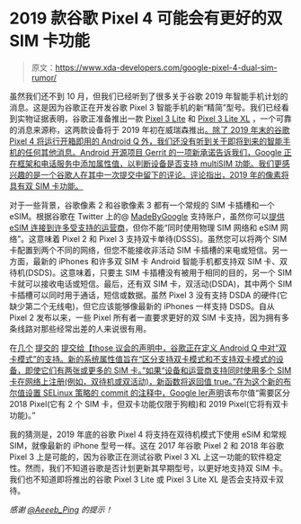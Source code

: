 # 2019 款谷歌 Pixel 4 可能会有更好的双 SIM 卡功能

> 原文：<https://www.xda-developers.com/google-pixel-4-dual-sim-rumor/>

虽然我们还不到 10 月，但我们已经听到了很多关于谷歌 2019 年智能手机计划的消息。这是因为谷歌正在开发谷歌 Pixel 3 智能手机的新“精简”型号。我们已经看到实物证据表明，谷歌正准备推出一款 [Pixel 3 Lite](https://www.xda-developers.com/google-pixel-3-lite-mid-range-specs-leak/) 和 [Pixel 3 Lite XL](https://www.xda-developers.com/renders-of-notchless-google-pixel-3-lite-lite-xl-with-3-5mm-headphone-jacks-leak-online/) ，一个可靠的消息来源称，这两款设备将于 2019 年初在威瑞森推出[。除了 2019 年末的谷歌 Pixel 4 将运行开箱即用的 Android Q 外，我们还没有听到关于即将到来的智能手机的任何其他消息。Android 开源项目 Gerrit 的一项新承诺告诉我们，Google 正在框架和电话服务中添加属性值，以判断设备是否支持 multiSIM 功能。我们更感兴趣的是一个谷歌人在其中一次提交中留下的评论。评论指出，2019 年的像素将具有双 SIM 卡功能。](https://www.xda-developers.com/pixel-3-lite-pixel-3-xl-lite-verizon-2019/)

对于一些背景，谷歌像素 2 和谷歌像素 3 都有一个常规的 SIM 卡插槽和一个 eSIM。根据谷歌在 Twitter 上的@ [MadeByGoogle](https://twitter.com/madebygoogle/status/1050121193829879808?s=19) 支持账户，虽然你可以[提供 eSIM 连接到许多受支持的运营商](https://www.xda-developers.com/google-expanding-pixel-3-pixel-2-esim-support-more-carriers/)，但你不能“同时使用物理 SIM 网络和 eSIM 网络”。这意味着 Pixel 2 和 Pixel 3 支持双卡单待(DSSS)。虽然您可以将两个 SIM 卡配置到两个不同的网络，但您不能接收非活动 SIM 卡插槽的来电或短信。另一方面，最新的 iPhones 和许多双 SIM 卡 Android 智能手机都支持双 SIM 卡、双待机(DSDS)。这意味着，只要主 SIM 卡插槽没有被用于相同的目的，另一个 SIM 卡就可以接收电话或短信。最后，还有双 SIM 卡，双活动(DSDA)，其中两个 SIM 卡插槽可以同时用于通话，短信或数据。虽然 Pixel 3 没有支持 DSDA 的硬件(它缺少第二个无线电)，但它应该能够像最新的 iPhones 一样支持 DSDS。自从 Pixel 2 发布以来，一些 Pixel 所有者一直要求更好的双 SIM 卡支持，因为拥有多条线路对那些经常出差的人来说很有用。

在[几个](https://android-review.googlesource.com/c/platform/frameworks/base/+/894753) [提交的](https://android-review.googlesource.com/c/platform/packages/services/Telephony/+/894716) [提交给【those 议会的声明中，谷歌正在定义 Android Q 中对“双卡模式”的支持。新的系统属性值旨在“区分支持双卡模式和不支持双卡模式的设备，即使它们有两张或更多的 SIM 卡。”如果“设备和运营商支持同时使用多个 SIM 卡在网络上注册(例如，双待机或双活动)，新函数将返回值 true。”在为这个新的布尔值设置 SELinux 策略的 commit 的注释中，Google ler](https://android-review.googlesource.com/c/platform/system/sepolicy/+/894477)[声明](https://android-review.googlesource.com/c/platform/system/sepolicy/+/894477/3#message-621af9588e4aa9003c1468168b4172eed7163e82)该布尔值“需要区分 2018 Pixel(它有 2 个 SIM 卡，但双卡功能仅限于狗粮)和 2019 Pixel(它将有双卡功能)。”

我的猜测是，2019 年底的谷歌 Pixel 4 将支持在双待机模式下使用 eSIM 和常规 SIM，就像最新的 iPhone 型号一样。这在 2017 年谷歌 Pixel 2 和 2018 年谷歌 Pixel 3 上是可能的，因为谷歌正在测试谷歌 Pixel 3 XL 上这一功能的软件稳定性。然而，我们不知道谷歌是否计划更新其早期型号，以更好地支持双 SIM 卡。我们也不知道即将推出的谷歌 Pixel 3 Lite 或 Pixel 3 Lite XL 是否会支持双卡双待。

*感谢 [@Aeeeb_Ping](https://twitter.com/Aeeeb_Ping) 的提示！*